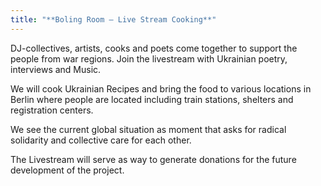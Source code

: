 ```yaml
---
title: "**Boling Room – Live Stream Cooking**"
---
```


DJ-collectives, artists, cooks and poets come together to support the people from war regions. Join the livestream with Ukrainian poetry, interviews and Music.

We will cook Ukrainian Recipes and bring the food to various locations in Berlin where people are located including train stations, shelters and registration centers.

We see the current global situation as moment that asks for radical solidarity and collective care for each other.

The Livestream will serve as way to generate donations for the future development of the project.

